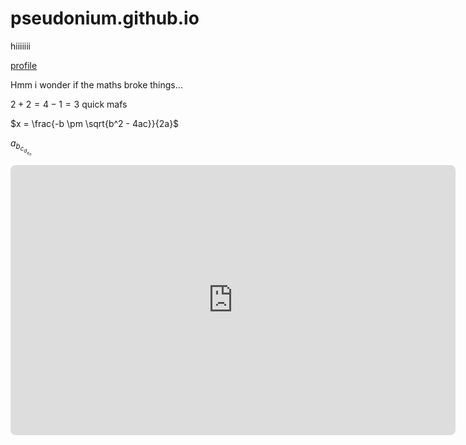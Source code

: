 # pseudonium.github.io


hiiiiiii


[profile](https://github.com/Pseudonium)


Hmm i wonder if the maths broke things...

$2 + 2 = 4 - 1 = 3$ quick mafs

$x = \frac{-b \pm \sqrt{b^2 - 4ac}}{2a}$

$a_{b_{c_{d_{e_n}}}}$


<!-- https://q.uiver.app/#q=WzAsNCxbMiwwLCJBIFxcdGltZXMgQiJdLFsyLDIsIkMiXSxbMCwwLCJBIl0sWzQsMCwiQiJdLFsxLDAsIiIsMCx7InN0eWxlIjp7ImJvZHkiOnsibmFtZSI6ImRhc2hlZCJ9fX1dLFsxLDJdLFsxLDNdLFswLDJdLFswLDNdXQ== -->
<iframe class="quiver-embed" src="https://q.uiver.app/#q=WzAsNCxbMiwwLCJBIFxcdGltZXMgQiJdLFsyLDIsIkMiXSxbMCwwLCJBIl0sWzQsMCwiQiJdLFsxLDAsIiIsMCx7InN0eWxlIjp7ImJvZHkiOnsibmFtZSI6ImRhc2hlZCJ9fX1dLFsxLDJdLFsxLDNdLFswLDJdLFswLDNdXQ==&embed" width="712" height="432" style="border-radius: 8px; border: none;"></iframe>
